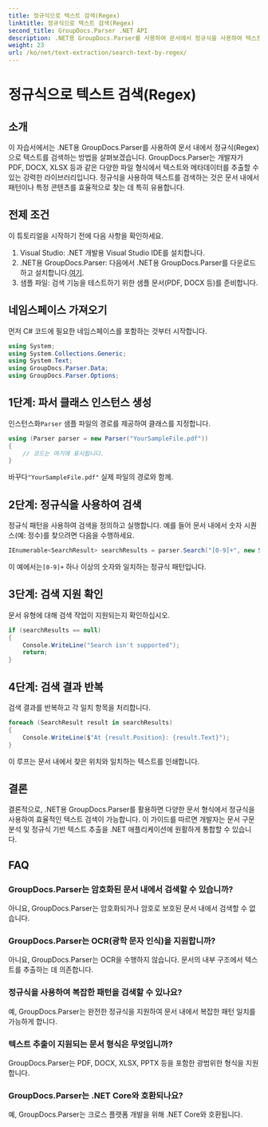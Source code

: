 ```yaml
---
title: 정규식으로 텍스트 검색(Regex)
linktitle: 정규식으로 텍스트 검색(Regex)
second_title: GroupDocs.Parser .NET API
description: .NET용 GroupDocs.Parser를 사용하여 문서에서 정규식을 사용하여 텍스트를 검색하는 방법을 알아보세요. 특정 콘텐츠를 손쉽게 추출하세요.
weight: 23
url: /ko/net/text-extraction/search-text-by-regex/
---
```


# 정규식으로 텍스트 검색(Regex)

## 소개
이 자습서에서는 .NET용 GroupDocs.Parser를 사용하여 문서 내에서 정규식(Regex)으로 텍스트를 검색하는 방법을 살펴보겠습니다. GroupDocs.Parser는 개발자가 PDF, DOCX, XLSX 등과 같은 다양한 파일 형식에서 텍스트와 메타데이터를 추출할 수 있는 강력한 라이브러리입니다. 정규식을 사용하여 텍스트를 검색하는 것은 문서 내에서 패턴이나 특정 콘텐츠를 효율적으로 찾는 데 특히 유용합니다.
## 전제 조건
이 튜토리얼을 시작하기 전에 다음 사항을 확인하세요.
1. Visual Studio: .NET 개발용 Visual Studio IDE를 설치합니다.
2.  .NET용 GroupDocs.Parser: 다음에서 .NET용 GroupDocs.Parser를 다운로드하고 설치합니다.[여기](https://releases.groupdocs.com/parser/net/).
3. 샘플 파일: 검색 기능을 테스트하기 위한 샘플 문서(PDF, DOCX 등)를 준비합니다.

## 네임스페이스 가져오기
먼저 C# 코드에 필요한 네임스페이스를 포함하는 것부터 시작합니다.
```csharp
using System;
using System.Collections.Generic;
using System.Text;
using GroupDocs.Parser.Data;
using GroupDocs.Parser.Options;
```
## 1단계: 파서 클래스 인스턴스 생성
 인스턴스화`Parser` 샘플 파일의 경로를 제공하여 클래스를 지정합니다.
```csharp
using (Parser parser = new Parser("YourSampleFile.pdf"))
{
    // 코드는 여기에 표시됩니다.
}
```
 바꾸다`"YourSampleFile.pdf"` 실제 파일의 경로와 함께.
## 2단계: 정규식을 사용하여 검색
정규식 패턴을 사용하여 검색을 정의하고 실행합니다. 예를 들어 문서 내에서 숫자 시퀀스(예: 정수)를 찾으려면 다음을 수행하세요.
```csharp
IEnumerable<SearchResult> searchResults = parser.Search("[0-9]+", new SearchOptions(true, false, true));
```
 이 예에서는`[0-9]+` 하나 이상의 숫자와 일치하는 정규식 패턴입니다.
## 3단계: 검색 지원 확인
문서 유형에 대해 검색 작업이 지원되는지 확인하십시오.
```csharp
if (searchResults == null)
{
    Console.WriteLine("Search isn't supported");
    return;
}
```
## 4단계: 검색 결과 반복
검색 결과를 반복하고 각 일치 항목을 처리합니다.
```csharp
foreach (SearchResult result in searchResults)
{
    Console.WriteLine($"At {result.Position}: {result.Text}");
}
```
이 루프는 문서 내에서 찾은 위치와 일치하는 텍스트를 인쇄합니다.

## 결론
결론적으로, .NET용 GroupDocs.Parser를 활용하면 다양한 문서 형식에서 정규식을 사용하여 효율적인 텍스트 검색이 가능합니다. 이 가이드를 따르면 개발자는 문서 구문 분석 및 정규식 기반 텍스트 추출을 .NET 애플리케이션에 원활하게 통합할 수 있습니다.

## FAQ
### GroupDocs.Parser는 암호화된 문서 내에서 검색할 수 있습니까?
아니요, GroupDocs.Parser는 암호화되거나 암호로 보호된 문서 내에서 검색할 수 없습니다.
### GroupDocs.Parser는 OCR(광학 문자 인식)을 지원합니까?
아니요, GroupDocs.Parser는 OCR을 수행하지 않습니다. 문서의 내부 구조에서 텍스트를 추출하는 데 의존합니다.
### 정규식을 사용하여 복잡한 패턴을 검색할 수 있나요?
예, GroupDocs.Parser는 완전한 정규식을 지원하여 문서 내에서 복잡한 패턴 일치를 가능하게 합니다.
### 텍스트 추출이 지원되는 문서 형식은 무엇입니까?
GroupDocs.Parser는 PDF, DOCX, XLSX, PPTX 등을 포함한 광범위한 형식을 지원합니다.
### GroupDocs.Parser는 .NET Core와 호환되나요?
예, GroupDocs.Parser는 크로스 플랫폼 개발을 위해 .NET Core와 호환됩니다.